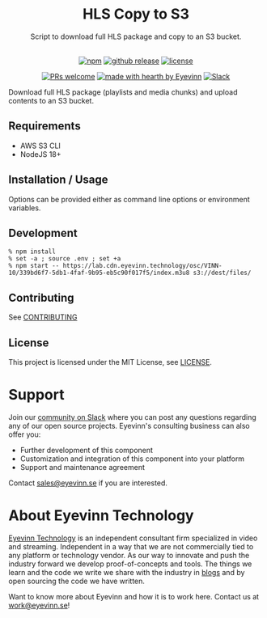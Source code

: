 <h1 align="center">
  HLS Copy to S3
</h1>

<div align="center">
  Script to download full HLS package and copy to an S3 bucket. 
  <br />
</div>

<div align="center">
<br />

[![npm](https://img.shields.io/npm/v/@eyevinn/hls-copy-s3?style=flat-square)](https://www.npmjs.com/package/@eyevinn/hls-copy-s3)
[![github release](https://img.shields.io/github/v/release/Eyevinn/hls-copy-s3?style=flat-square)](https://github.com/Eyevinn/hls-copy-s3/releases)
[![license](https://img.shields.io/github/license/eyevinn/hls-copy-s3.svg?style=flat-square)](LICENSE)

[![PRs welcome](https://img.shields.io/badge/PRs-welcome-ff69b4.svg?style=flat-square)](https://github.com/eyevinn/hls-copy-s3/issues?q=is%3Aissue+is%3Aopen+label%3A%22help+wanted%22)
[![made with hearth by Eyevinn](https://img.shields.io/badge/made%20with%20%E2%99%A5%20by-Eyevinn-59cbe8.svg?style=flat-square)](https://github.com/eyevinn)
[![Slack](http://slack.streamingtech.se/badge.svg)](http://slack.streamingtech.se)

</div>

Download full HLS package (playlists and media chunks) and upload contents to an S3 bucket.

## Requirements

- AWS S3 CLI
- NodeJS 18+

## Installation / Usage

Options can be provided either as command line options or environment variables.

## Development

```
% npm install
% set -a ; source .env ; set +a
% npm start -- https://lab.cdn.eyevinn.technology/osc/VINN-10/339bd6f7-5db1-4faf-9b95-eb5c90f017f5/index.m3u8 s3://dest/files/
```

## Contributing

See [CONTRIBUTING](CONTRIBUTING.md)

## License

This project is licensed under the MIT License, see [LICENSE](LICENSE).

# Support

Join our [community on Slack](http://slack.streamingtech.se) where you can post any questions regarding any of our open source projects. Eyevinn's consulting business can also offer you:

- Further development of this component
- Customization and integration of this component into your platform
- Support and maintenance agreement

Contact [sales@eyevinn.se](mailto:sales@eyevinn.se) if you are interested.

# About Eyevinn Technology

[Eyevinn Technology](https://www.eyevinntechnology.se) is an independent consultant firm specialized in video and streaming. Independent in a way that we are not commercially tied to any platform or technology vendor. As our way to innovate and push the industry forward we develop proof-of-concepts and tools. The things we learn and the code we write we share with the industry in [blogs](https://dev.to/video) and by open sourcing the code we have written.

Want to know more about Eyevinn and how it is to work here. Contact us at work@eyevinn.se!
